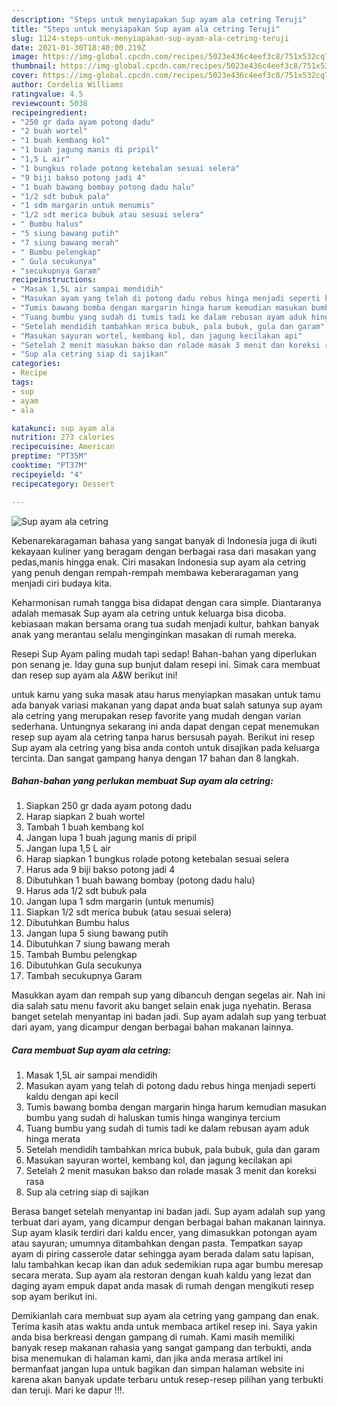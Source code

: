 ```yaml
---
description: "Steps untuk menyiapakan Sup ayam ala cetring Teruji"
title: "Steps untuk menyiapakan Sup ayam ala cetring Teruji"
slug: 1124-steps-untuk-menyiapakan-sup-ayam-ala-cetring-teruji
date: 2021-01-30T18:40:00.219Z
image: https://img-global.cpcdn.com/recipes/5023e436c4eef3c8/751x532cq70/sup-ayam-ala-cetring-foto-resep-utama.jpg
thumbnail: https://img-global.cpcdn.com/recipes/5023e436c4eef3c8/751x532cq70/sup-ayam-ala-cetring-foto-resep-utama.jpg
cover: https://img-global.cpcdn.com/recipes/5023e436c4eef3c8/751x532cq70/sup-ayam-ala-cetring-foto-resep-utama.jpg
author: Cordelia Williams
ratingvalue: 4.5
reviewcount: 5038
recipeingredient:
- "250 gr dada ayam potong dadu"
- "2 buah wortel"
- "1 buah kembang kol"
- "1 buah jagung manis di pripil"
- "1,5 L air"
- "1 bungkus rolade potong ketebalan sesuai selera"
- "9 biji bakso potong jadi 4"
- "1 buah bawang bombay potong dadu halu"
- "1/2 sdt bubuk pala"
- "1 sdm margarin untuk menumis"
- "1/2 sdt merica bubuk atau sesuai selera"
- " Bumbu halus"
- "5 siung bawang putih"
- "7 siung bawang merah"
- " Bumbu pelengkap"
- " Gula secukunya"
- "secukupnya Garam"
recipeinstructions:
- "Masak 1,5L air sampai mendidih"
- "Masukan ayam yang telah di potong dadu rebus hinga menjadi seperti kaldu dengan api kecil"
- "Tumis bawang bomba dengan margarin hinga harum kemudian masukan bumbu yang sudah di haluskan tumis hinga wanginya tercium"
- "Tuang bumbu yang sudah di tumis tadi ke dalam rebusan ayam aduk hinga merata"
- "Setelah mendidih tambahkan mrica bubuk, pala bubuk, gula dan garam"
- "Masukan sayuran wortel, kembang kol, dan jagung kecilakan api"
- "Setelah 2 menit masukan bakso dan rolade masak 3 menit dan koreksi rasa"
- "Sup ala cetring siap di sajikan"
categories:
- Recipe
tags:
- sup
- ayam
- ala

katakunci: sup ayam ala 
nutrition: 273 calories
recipecuisine: American
preptime: "PT35M"
cooktime: "PT37M"
recipeyield: "4"
recipecategory: Dessert

---
```



![Sup ayam ala cetring](https://img-global.cpcdn.com/recipes/5023e436c4eef3c8/751x532cq70/sup-ayam-ala-cetring-foto-resep-utama.jpg)

Kebenarekaragaman bahasa yang sangat banyak di Indonesia juga di ikuti kekayaan kuliner yang beragam dengan berbagai rasa dari masakan yang pedas,manis hingga enak. Ciri masakan Indonesia sup ayam ala cetring yang penuh dengan rempah-rempah membawa keberaragaman yang menjadi ciri budaya kita.


Keharmonisan rumah tangga bisa didapat dengan cara simple. Diantaranya adalah memasak Sup ayam ala cetring untuk keluarga bisa dicoba. kebiasaan makan bersama orang tua sudah menjadi kultur, bahkan banyak anak yang merantau selalu menginginkan masakan di rumah mereka.

Resepi Sup Ayam paling mudah tapi sedap! Bahan-bahan yang diperlukan pon senang je. Iday guna sup bunjut dalam resepi ini. Simak cara membuat dan resep sup ayam ala A&amp;W berikut ini!

untuk kamu yang suka masak atau harus menyiapkan masakan untuk tamu ada banyak variasi makanan yang dapat anda buat salah satunya sup ayam ala cetring yang merupakan resep favorite yang mudah dengan varian sederhana. Untungnya sekarang ini anda dapat dengan cepat menemukan resep sup ayam ala cetring tanpa harus bersusah payah.
Berikut ini resep Sup ayam ala cetring yang bisa anda contoh untuk disajikan pada keluarga tercinta. Dan sangat gampang hanya dengan 17 bahan dan 8 langkah.


<!--inarticleads1-->

##### Bahan-bahan yang perlukan membuat Sup ayam ala cetring:

1. Siapkan 250 gr dada ayam potong dadu
1. Harap siapkan 2 buah wortel
1. Tambah 1 buah kembang kol
1. Jangan lupa 1 buah jagung manis di pripil
1. Jangan lupa 1,5 L air
1. Harap siapkan 1 bungkus rolade potong ketebalan sesuai selera
1. Harus ada 9 biji bakso potong jadi 4
1. Dibutuhkan 1 buah bawang bombay (potong dadu halu)
1. Harus ada 1/2 sdt bubuk pala
1. Jangan lupa 1 sdm margarin (untuk menumis)
1. Siapkan 1/2 sdt merica bubuk (atau sesuai selera)
1. Dibutuhkan  Bumbu halus
1. Jangan lupa 5 siung bawang putih
1. Dibutuhkan 7 siung bawang merah
1. Tambah  Bumbu pelengkap
1. Dibutuhkan  Gula secukunya
1. Tambah secukupnya Garam


Masukkan ayam dan rempah sup yang dibancuh dengan segelas air. Nah ini dia salah satu menu favorit aku banget selain enak juga nyehatin. Berasa banget setelah menyantap ini badan jadi. Sup ayam adalah sup yang terbuat dari ayam, yang dicampur dengan berbagai bahan makanan lainnya. 

<!--inarticleads2-->

##### Cara membuat  Sup ayam ala cetring:

1. Masak 1,5L air sampai mendidih
1. Masukan ayam yang telah di potong dadu rebus hinga menjadi seperti kaldu dengan api kecil
1. Tumis bawang bomba dengan margarin hinga harum kemudian masukan bumbu yang sudah di haluskan tumis hinga wanginya tercium
1. Tuang bumbu yang sudah di tumis tadi ke dalam rebusan ayam aduk hinga merata
1. Setelah mendidih tambahkan mrica bubuk, pala bubuk, gula dan garam
1. Masukan sayuran wortel, kembang kol, dan jagung kecilakan api
1. Setelah 2 menit masukan bakso dan rolade masak 3 menit dan koreksi rasa
1. Sup ala cetring siap di sajikan


Berasa banget setelah menyantap ini badan jadi. Sup ayam adalah sup yang terbuat dari ayam, yang dicampur dengan berbagai bahan makanan lainnya. Sup ayam klasik terdiri dari kaldu encer, yang dimasukkan potongan ayam atau sayuran; umumnya ditambahkan dengan pasta. Tempatkan sayap ayam di piring casserole datar sehingga ayam berada dalam satu lapisan, lalu tambahkan kecap ikan dan aduk sedemikian rupa agar bumbu meresap secara merata. Sup ayam ala restoran dengan kuah kaldu yang lezat dan daging ayam empuk dapat anda masak di rumah dengan mengikuti resep sop ayam berikut ini. 

Demikianlah cara membuat sup ayam ala cetring yang gampang dan enak. Terima kasih atas waktu anda untuk membaca artikel resep ini. Saya yakin anda bisa berkreasi dengan gampang di rumah. Kami masih memiliki banyak resep makanan rahasia yang sangat gampang dan terbukti, anda bisa menemukan di halaman kami, dan jika anda merasa artikel ini bermanfaat jangan lupa untuk bagikan dan simpan halaman website ini karena akan banyak update terbaru untuk resep-resep pilihan yang terbukti dan teruji. Mari ke dapur !!!. 
